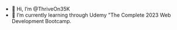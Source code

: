 - 👋 Hi, I’m @ThriveOn35K
- 🌱 I’m currently learning through Udemy "The Complete 2023 Web Development Bootcamp.

<!---
ThriveOn35K/ThriveOn35K is a ✨ special ✨ repository because its `README.md` (this file) appears on your GitHub profile.
You can click the Preview link to take a look at your changes.
--->
